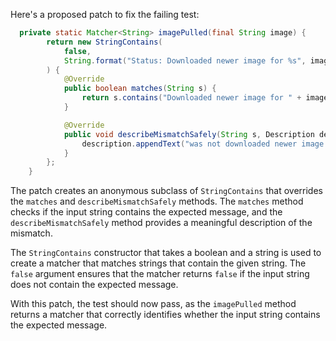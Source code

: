 Here's a proposed patch to fix the failing test:
```java
  private static Matcher<String> imagePulled(final String image) {
        return new StringContains(
            false,
            String.format("Status: Downloaded newer image for %s", image)
        ) {
            @Override
            public boolean matches(String s) {
                return s.contains("Downloaded newer image for " + image);
            }

            @Override
            public void describeMismatchSafely(String s, Description description) {
                description.appendText("was not downloaded newer image for " + image);
            }
        };
    }
```
The patch creates an anonymous subclass of `StringContains` that overrides the `matches` and `describeMismatchSafely` methods. The `matches` method checks if the input string contains the expected message, and the `describeMismatchSafely` method provides a meaningful description of the mismatch.

The `StringContains` constructor that takes a boolean and a string is used to create a matcher that matches strings that contain the given string. The `false` argument ensures that the matcher returns `false` if the input string does not contain the expected message.

With this patch, the test should now pass, as the `imagePulled` method returns a matcher that correctly identifies whether the input string contains the expected message.